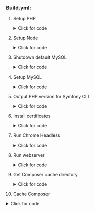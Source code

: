 ### Build.yml:
1. Setup PHP
   <details>
      <summary>Click for code</summary>

      ```YML
           -
              name: Setup PHP
              uses: shivammathur/setup-php@v2
              with:
                php-version: "${{ matrix.php }}"
                extensions: intl
                tools: flex, symfony
                coverage: none
      ```
   </details>

2. Setup Node
   <details>
      <summary>Click for code</summary>

      ```YML
          -
            name: Setup Node
            uses: actions/setup-node@v4
            with:
              node-version: "${{ matrix.node }}"
      ```
   </details>

3. Shutdown default MySQL
    <details>
      <summary>Click for code</summary>

      ```YML
          -
            name: Shutdown default MySQL
            run: sudo service mysql stop
      ```
   </details>

4. Setup MySQL
   <details>
      <summary>Click for code</summary>

      ```YML
          -
            name: Setup MySQL
            uses: mirromutth/mysql-action@v1.1
            with:
              mysql version: "${{ matrix.mysql }}"
              mysql root password: "root"
      ```
   </details>

5. Output PHP version for Symfony CLI
   <details>
      <summary>Click for code</summary>

      ```YML
          -
            name: Output PHP version for Symfony CLI
            run: php -v | head -n 1 | awk '{ print $2 }' > .php-version
      ```
   </details>
6. Install certificates
   <details>
      <summary>Click for code</summary>

      ```YML
          -
            name: Install certificates
            run: symfony server:ca:install
      ```
   </details>

7. Run Chrome Headless
   <details>
      <summary>Click for code</summary>

      ```YML
         -
            name: Run Chrome Headless
            run: google-chrome-stable --enable-automation --disable-background-networking --no-default-browser-check --no-first-run --disable-popup-blocking --disable-default-apps --allow-insecure-localhost --disable-translate --disable-extensions --no-sandbox --enable-features=Metal --headless --remote-debugging-port=9222 --window-size=2880,1800 --proxy-server='direct://' --proxy-bypass-list='*' http://127.0.0.1 > /dev/null 2>&1 &
      ```
   </details>

8. Run webserver
   <details>
      <summary>Click for code</summary>

      ```YML
          -
            name: Run webserver
            run: (cd tests/Application && symfony server:start --port=8080 --dir=public --daemon)
      ```
   </details>
9. Get Composer cache directory
   <details>
      <summary>Click for code</summary>

      ```YML
           -
             name: Get Composer cache directory
             id: composer-cache
             run: echo "dir=$(composer config cache-files-dir)" >> $GITHUB_OUTPUT
      ```
   </details>

10. Cache Composer
   <details>
      <summary>Click for code</summary>

   ```YML
       -
         name: Cache Composer
         uses: actions/cache@v4
         with:
           path: ${{ steps.composer-cache.outputs.dir }}
           key: ${{ runner.os }}-php-${{ matrix.php }}-composer-${{ hashFiles('**/composer.json **/composer.lock') }}
           restore-keys: |
              ${{ runner.os }}-php-${{ matrix.php }}-composer-
   ```
    </details>

11. Restrict Sylius version
   <details>
      <summary>Click for code</summary>

   ```YML
       -
         name: Restrict Sylius version
         if: matrix.sylius != ''
         run: composer require "sylius/sylius:${{ matrix.sylius }}" --no-update --no-scripts --no-interaction

   ```
    </details>

12. Install PHP dependencies
   <details>
      <summary>Click for code</summary>

   ```YML
       -
         name: Install PHP dependencies
         run: composer install --no-interaction
         env:
             SYMFONY_REQUIRE: ${{ matrix.symfony }}
   ```
    </details>

13. Install Behat driver
   <details>
      <summary>Click for code</summary>

   ```YML
       -
        name: Install Behat driver
        run: vendor/bin/bdi browser:google-chrome drivers
   ```
    </details>

14. Get Yarn cache directory
   <details>
      <summary>Click for code</summary>

   ```YML
       -
         name: Get Yarn cache directory
         id: yarn-cache
         run: echo "dir=$(yarn cache dir)" >> $GITHUB_OUTPUT
   ```
    </details>

15. Cache Yarn
   <details>
       <summary>Click for code</summary>

   ```YML
       -
         name: Cache Yarn
         uses: actions/cache@v4
         with:
           path: ${{ steps.yarn-cache.outputs.dir }}
           key: ${{ runner.os }}-node-${{ matrix.node }}-yarn-${{ hashFiles('**/package.json **/yarn.lock') }}
           restore-keys: |
             ${{ runner.os }}-node-${{ matrix.node }}-yarn-
   ```
    </details>  

16. Install JS dependencies
   <details>
       <summary>Click for code</summary>

   ```YML
       -
         name: Install JS dependencies
         run: |
           (cd tests/Application && yarn install)
   ```
    </details>  

17. Prepare test application database
   <details>
       <summary>Click for code</summary>

   ```YML
      -
         name: Prepare test application database
         run: |
           (cd tests/Application && bin/console doctrine:database:create -vvv)
           (cd tests/Application && bin/console doctrine:migrations:migrate -n -vvv -q)
   ```
    </details>  

18. Prepare test application assets
   <details>
       <summary>Click for code</summary>

   ```YML
       -
         name: Prepare test application assets
         run: |
           (cd tests/Application && bin/console assets:install public -vvv)
           (cd tests/Application && yarn build:prod)
   ```
    </details>  

19. Prepare test application cache
   <details>
       <summary>Click for code</summary>

   ```YML
       -
         name: Prepare test application cache
         run: (cd tests/Application && bin/console cache:warmup -vvv)
   ```
    </details>  

20. Load fixtures in test application
   <details>
       <summary>Click for code</summary>

   ```YML
       -
         name: Load fixtures in test application
         run: (cd tests/Application && bin/console sylius:fixtures:load -n)
   ```
    </details>  

21. Validate composer.json
   <details>
       <summary>Click for code</summary>

   ```YML
       -
         name: Validate composer.json
         run: composer validate --ansi --strict
   ```
    </details>  

22. Validate database schema
   <details>
       <summary>Click for code</summary>

   ```YML
       -
         name: Validate database schema
         run: (cd tests/Application && bin/console doctrine:schema:validate)
   ```
    </details>  

23. Run PHPSpec
   <details>
       <summary>Click for code</summary>

   ```YML
       -
         name: Run PHPSpec
         run: vendor/bin/phpspec run --ansi -f progress --no-interaction
   ```
    </details>  

24. Run PHPUnit
   <details>
       <summary>Click for code</summary>

   ```YML
      -
         name: Run PHPUnit
         run: vendor/bin/phpunit --colors=always
   ```
    </details>  

25. Run Behat
   <details>
       <summary>Click for code</summary>

   ```YML
       -
         name: Run Behat
         run: vendor/bin/behat --colors --strict -vvv --no-interaction -f progress  || vendor/bin/behat --colors --strict -vvv --no-interaction -f progress --rerun
   ```
    </details>

26. Upload Behat logs
   <details>
       <summary>Click for code</summary>

   ```YML
       -
         name: Upload Behat logs
         uses: actions/upload-artifact@v3
         if: failure()
         with:
           name: Behat logs
           path: etc/build/
           if-no-files-found: ignore
   ```
    </details> 

27. Failed build Slack notification
   <details>
       <summary>Click for code</summary>

   ```YML
        -
           name: Failed build Slack notification
           uses: rtCamp/action-slack-notify@v2
           if: ${{ failure() && (GithubBuilds.ref == 'refs/heads/main' || GithubBuilds.ref == 'refs/heads/master') }}
           env:
             SLACK_CHANNEL: ${{ secrets.FAILED_BUILD_SLACK_CHANNEL }}
             SLACK_COLOR: ${{ job.status }}
             SLACK_ICON: https://github.com/rtCamp.png?size=48
             SLACK_MESSAGE: ':x:'
             SLACK_TITLE: Failed build on ${{ GithubBuilds.event.repository.name }} repository
             SLACK_USERNAME: ${{ secrets.FAILED_BUILD_SLACK_USERNAME }}
             SLACK_WEBHOOK: ${{ secrets.FAILED_BUILD_SLACK_WEBHOOK }}
   ```
    </details>  

### coding_standard.yml:
1. Setup PHP
   <details>
      <summary>Click for code</summary>

      ```YML
           -
              name: Setup PHP
              uses: shivammathur/setup-php@v2
              with:
                php-version: "${{ matrix.php }}"
                extensions: intl
                tools: flex, symfony
                coverage: none
      ```
   </details>

2. Setup Node
   <details>
      <summary>Click for code</summary>

      ```YML
          -
            name: Setup Node
            uses: actions/setup-node@v4
            with:
              node-version: "${{ matrix.node }}"
      ```
   </details>

3. Shutdown default MySQL
    <details>
      <summary>Click for code</summary>

      ```YML
          -
            name: Shutdown default MySQL
            run: sudo service mysql stop
      ```
   </details>

4. Setup MySQL
   <details>
      <summary>Click for code</summary>

      ```YML
          -
            name: Setup MySQL
            uses: mirromutth/mysql-action@v1.1
            with:
              mysql version: "${{ matrix.mysql }}"
              mysql root password: "root"
      ```
   </details>

5. Output PHP version for Symfony CLI
   <details>
      <summary>Click for code</summary>

      ```YML
          -
            name: Output PHP version for Symfony CLI
            run: php -v | head -n 1 | awk '{ print $2 }' > .php-version
      ```
   </details>
6. Install certificates
   <details>
      <summary>Click for code</summary>

      ```YML
          -
            name: Install certificates
            run: symfony server:ca:install
      ```
   </details>

7. Run Chrome Headless
   <details>
      <summary>Click for code</summary>

      ```YML
         -
            name: Run Chrome Headless
            run: google-chrome-stable --enable-automation --disable-background-networking --no-default-browser-check --no-first-run --disable-popup-blocking --disable-default-apps --allow-insecure-localhost --disable-translate --disable-extensions --no-sandbox --enable-features=Metal --headless --remote-debugging-port=9222 --window-size=2880,1800 --proxy-server='direct://' --proxy-bypass-list='*' http://127.0.0.1 > /dev/null 2>&1 &
      ```
   </details>

8. Run webserver
   <details>
      <summary>Click for code</summary>

      ```YML
          -
            name: Run webserver
            run: (cd tests/Application && symfony server:start --port=8080 --dir=public --daemon)
      ```
   </details>
9. Get Composer cache directory
   <details>
      <summary>Click for code</summary>

      ```YML
           -
             name: Get Composer cache directory
             id: composer-cache
             run: echo "dir=$(composer config cache-files-dir)" >> $GITHUB_OUTPUT
      ```
   </details>

10. Cache Composer
   <details>
      <summary>Click for code</summary>

      ```YML
          -
            name: Cache Composer
            uses: actions/cache@v4
            with:
              path: ${{ steps.composer-cache.outputs.dir }}
              key: ${{ runner.os }}-php-${{ matrix.php }}-composer-${{ hashFiles('**/composer.json **/composer.lock') }}
              restore-keys: |
                 ${{ runner.os }}-php-${{ matrix.php }}-composer-
      ```
    </details>

11. Restrict Sylius version
   <details>
      <summary>Click for code</summary>

      ```YML
          -
            name: Restrict Sylius version
            if: matrix.sylius != ''
            run: composer require "sylius/sylius:${{ matrix.sylius }}" --no-update --no-scripts --no-interaction
      
      ```
    </details>

12. Install PHP dependencies
   <details>
      <summary>Click for code</summary>

   ```YML
       -
         name: Install PHP dependencies
         run: composer install --no-interaction
         env:
             SYMFONY_REQUIRE: ${{ matrix.symfony }}
   ```
    </details>

13. Install Behat driver
   <details>
      <summary>Click for code</summary>
   
      ```YML
          -
           name: Install Behat driver
           run: vendor/bin/bdi browser:google-chrome drivers
      ```
    </details>

14. Get Yarn cache directory
   <details>
      <summary>Click for code</summary>

      ```YML
          -
            name: Get Yarn cache directory
            id: yarn-cache
            run: echo "dir=$(yarn cache dir)" >> $GITHUB_OUTPUT
      ```
    </details>

### [Previous chapter]('/GithubBuilds/3_JobsAndStrategySubchapter.md') / [Main page]('/GithubBuilds/GithubBuilds.md') / [Next chapter]('/GithubBuilds/5_ExampleBuildsSubchapter.md')